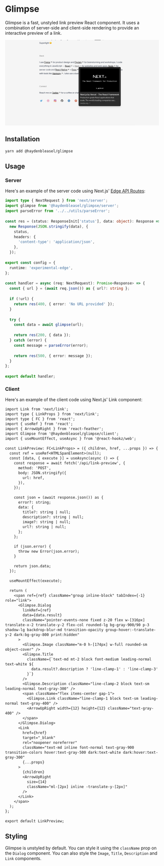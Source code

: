 # Glimpse

Glimpse is a fast, unstyled link preview React component. It uses a combination of server-side and client-side rendering to provide an interactive preview of a link.

![Example of Glimpse](/example.png)

## Installation

```bash
yarn add @haydenbleasel/glimpse
```

## Usage

### Server

Here's an example of the server code using Next.js' [Edge API Routes](https://nextjs.org/docs/api-routes/edge-api-routes):

```ts
import type { NextRequest } from 'next/server';
import glimpse from '@haydenbleasel/glimpse/server';
import parseError from '../../utils/parseError';

const res = (status: ResponseInit['status'], data: object): Response =>
  new Response(JSON.stringify(data), {
    status,
    headers: {
      'content-type': 'application/json',
    },
  });

export const config = {
  runtime: 'experimental-edge',
};

const handler = async (req: NextRequest): Promise<Response> => {
  const { url } = (await req.json()) as { url?: string };

  if (!url) {
    return res(400, { error: 'No URL provided' });
  }

  try {
    const data = await glimpse(url);

    return res(200, { data });
  } catch (error) {
    const message = parseError(error);

    return res(500, { error: message });
  }
};

export default handler;
```

### Client

Here's an example of the client code using Next.js' Link component:

```tsx
import Link from 'next/link';
import type { LinkProps } from 'next/link';
import type { FC } from 'react';
import { useRef } from 'react';
import { ArrowUpRight } from 'react-feather';
import Glimpse from '@haydenbleasel/glimpse/client';
import { useMountEffect, useAsync } from '@react-hookz/web';

const LinkPreview: FC<LinkProps> = ({ children, href, ...props }) => {
  const ref = useRef<HTMLSpanElement>(null);
  const [data, { execute }] = useAsync(async () => {
    const response = await fetch('/api/link-preview', {
      method: 'POST',
      body: JSON.stringify({
        url: href,
      }),
    });

    const json = (await response.json()) as {
      error?: string;
      data: {
        title?: string | null;
        description?: string | null;
        image?: string | null;
        url?: string | null;
      };
    };

    if (json.error) {
      throw new Error(json.error);
    }

    return json.data;
  });

  useMountEffect(execute);

  return (
    <span ref={ref} className="group inline-block" tabIndex={-1} role="link">
      <Glimpse.Dialog
        linkRef={ref}
        data={data.result}
        className="pointer-events-none fixed z-20 flex w-[316px] translate-x-2 translate-y-2 flex-col rounded-lg bg-gray-900/90 p-3 shadow-lg backdrop-blur-md transition-opacity group-hover:-translate-y-2 dark:bg-gray-800 print:hidden"
      >
        <Glimpse.Image className="m-0 h-[174px] w-full rounded-sm object-cover" />
        <Glimpse.Title
          className={`text-md mt-2 block font-medium leading-normal text-white ${
            data.result?.description ? 'line-clamp-1' : 'line-clamp-3'
          }`}
        />
        <Glimpse.Description className="line-clamp-2 block text-sm leading-normal text-gray-300" />
        <span className="flex items-center gap-1">
          <Glimpse.Link className="line-clamp-1 block text-sm leading-normal text-gray-400" />
          <ArrowUpRight width={12} height={12} className="text-gray-400" />
        </span>
      </Glimpse.Dialog>
      <Link
        href={href}
        target="_blank"
        rel="noopener noreferrer"
        className="text-md inline font-normal text-gray-900 transition-colors hover:text-gray-500 dark:text-white dark:hover:text-gray-300"
        {...props}
      >
        {children}
        <ArrowUpRight
          size={14}
          className="ml-[2px] inline -translate-y-[2px]"
        />
      </Link>
    </span>
  );
};

export default LinkPreview;
```

## Styling

Glimpse is unstyled by default. You can style it using the `className` prop on the `Dialog` component. You can also style the `Image`, `Title`, `Description` and `Link` components.
